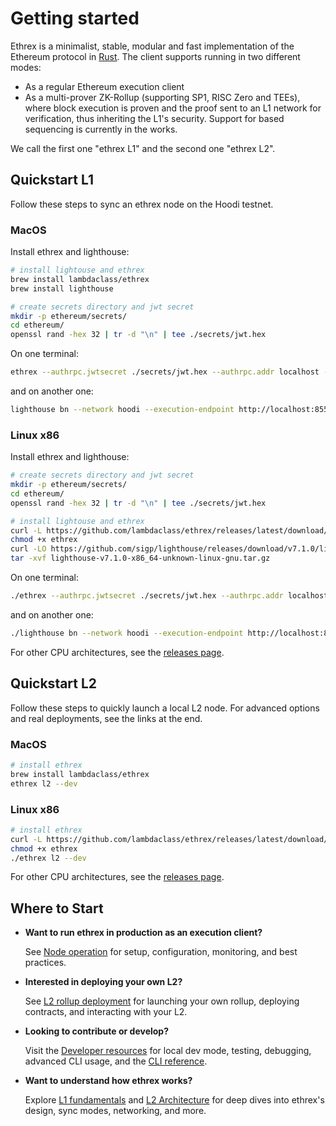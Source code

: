 # Getting started

Ethrex is a minimalist, stable, modular and fast implementation of the Ethereum protocol in [Rust](https://www.rust-lang.org/).
The client supports running in two different modes:

- As a regular Ethereum execution client
- As a multi-prover ZK-Rollup (supporting SP1, RISC Zero and TEEs), where block execution is proven and the proof sent to an L1 network for verification, thus inheriting the L1's security. Support for based sequencing is currently in the works.

We call the first one "ethrex L1" and the second one "ethrex L2".

## Quickstart L1

Follow these steps to sync an ethrex node on the Hoodi testnet.

### MacOS

Install ethrex and lighthouse:

```sh
# install lightouse and ethrex
brew install lambdaclass/ethrex
brew install lighthouse

# create secrets directory and jwt secret
mkdir -p ethereum/secrets/
cd ethereum/
openssl rand -hex 32 | tr -d "\n" | tee ./secrets/jwt.hex
```

On one terminal:

```sh
ethrex --authrpc.jwtsecret ./secrets/jwt.hex --authrpc.addr localhost --authrpc.port 8551 --network hoodi
```

and on another one:

```sh
lighthouse bn --network hoodi --execution-endpoint http://localhost:8551 --execution-jwt ./secrets/jwt.hex --checkpoint-sync-url https://hoodi.checkpoint.sigp.io --http
```

### Linux x86

Install ethrex and lighthouse:

```sh
# create secrets directory and jwt secret
mkdir -p ethereum/secrets/
cd ethereum/
openssl rand -hex 32 | tr -d "\n" | tee ./secrets/jwt.hex

# install lightouse and ethrex
curl -L https://github.com/lambdaclass/ethrex/releases/latest/download/ethrex-linux_x86_64 -o ethrex
chmod +x ethrex
curl -LO https://github.com/sigp/lighthouse/releases/download/v7.1.0/lighthouse-v7.1.0-x86_64-unknown-linux-gnu.tar.gz
tar -xvf lighthouse-v7.1.0-x86_64-unknown-linux-gnu.tar.gz
```

On one terminal:

```sh
./ethrex --authrpc.jwtsecret ./secrets/jwt.hex --authrpc.addr localhost --authrpc.port 8551 --network hoodi
```

and on another one:

```sh
./lighthouse bn --network hoodi --execution-endpoint http://localhost:8551 --execution-jwt ./secrets/jwt.hex --checkpoint-sync-url https://hoodi.checkpoint.sigp.io --http
```

For other CPU architectures, see the [releases page](https://github.com/lambdaclass/ethrex/releases/).

## Quickstart L2

Follow these steps to quickly launch a local L2 node. For advanced options and real deployments, see the links at the end.

### MacOS

```sh
# install ethrex
brew install lambdaclass/ethrex
ethrex l2 --dev
```

### Linux x86

```sh
# install ethrex
curl -L https://github.com/lambdaclass/ethrex/releases/latest/download/ethrex-linux_x86_64 -o ethrex
chmod +x ethrex
./ethrex l2 --dev
```

For other CPU architectures, see the [releases page](https://github.com/lambdaclass/ethrex/releases/).

## Where to Start

- **Want to run ethrex in production as an execution client?**

  See [Node operation](../l1/running) for setup, configuration, monitoring, and best practices.

- **Interested in deploying your own L2?**

  See [L2 rollup deployment](../l2/deploy.md) for launching your own rollup, deploying contracts, and interacting with your L2.

- **Looking to contribute or develop?**

  Visit the [Developer resources](../developers) for local dev mode, testing, debugging, advanced CLI usage, and the [CLI reference](../CLI.md).

- **Want to understand how ethrex works?**

  Explore [L1 fundamentals](../l1/fundamentals) and [L2 Architecture](../l2/architecture) for deep dives into ethrex's design, sync modes, networking, and more.
